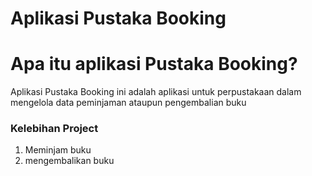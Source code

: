 # Aplikasi Pustaka Booking

# Apa itu aplikasi Pustaka Booking?

Aplikasi Pustaka Booking ini adalah 
aplikasi untuk perpustakaan dalam 
mengelola data peminjaman ataupun 
pengembalian buku

### Kelebihan Project
1. Meminjam buku
2. mengembalikan buku